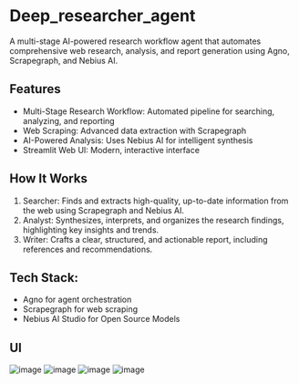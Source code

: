 # Deep_researcher_agent

A multi-stage AI-powered research workflow agent that automates comprehensive web research, analysis, and report generation using Agno, Scrapegraph, and Nebius AI.

## Features
- Multi-Stage Research Workflow: Automated pipeline for searching, analyzing, and reporting
- Web Scraping: Advanced data extraction with Scrapegraph
- AI-Powered Analysis: Uses Nebius AI for intelligent synthesis
- Streamlit Web UI: Modern, interactive interface

## How It Works

1. Searcher: Finds and extracts high-quality, up-to-date information from the web using Scrapegraph and Nebius AI.
2. Analyst: Synthesizes, interprets, and organizes the research findings, highlighting key insights and trends.
3. Writer: Crafts a clear, structured, and actionable report, including references and recommendations.

## Tech Stack:

- Agno for agent orchestration
- Scrapegraph for web scraping
- Nebius AI Studio for Open Source Models

## UI
![image](https://github.com/user-attachments/assets/32d9c539-3dbd-4945-843e-c5b65ba9f4d0)
![image](https://github.com/user-attachments/assets/5cbb7e54-a035-4bc0-9330-8e84df71746c)
![image](https://github.com/user-attachments/assets/df73d9b2-444a-478e-bdb0-3f3fb02626a1)
![image](https://github.com/user-attachments/assets/2b7a1e41-6ea3-486a-89f2-deec20a6d2b5)



  
